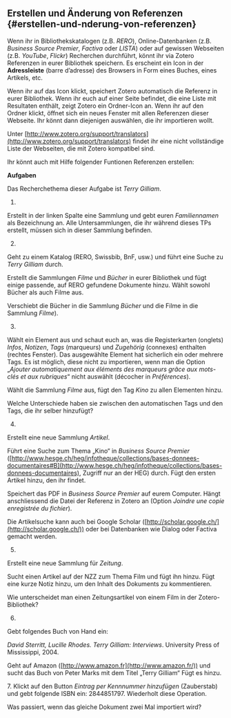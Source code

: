 ## Erstellen und Änderung von Referenzen {#erstellen-und-nderung-von-referenzen}

Wenn ihr in Bibliothekskatalogen (z.B. _RERO_), Online-Datenbanken (z.B. _Business Source Premier_, _Factiva_ oder _LISTA_) oder auf gewissen Webseiten (z.B. _YouTube_, _Flickr_) Recherchen durchführt, könnt ihr via Zotero Referenzen in eurer Bibliothek speichern. Es erscheint ein Icon in der **Adressleiste** (barre d’adresse) des Browsers in Form eines Buches, eines Artikels, etc.

Wenn ihr auf das Icon klickt, speichert Zotero automatisch die Referenz in eurer Bibliothek. Wenn ihr euch auf einer Seite befindet, die eine Liste mit Resultaten enthält, zeigt Zotero ein Ordner-Icon an. Wenn ihr auf den Ordner klickt, öffnet sich ein neues Fenster mit allen Referenzen dieser Webseite. Ihr könnt dann diejenigen auswählen, die ihr importieren wollt.

Unter [http://www.zotero.org/support/translators](http://www.zotero.org/support/translators) findet ihr eine nicht vollständige Liste der Webseiten, die mit Zotero kompatibel sind.

Ihr könnt auch mit Hilfe folgender Funtionen Referenzen erstellen:

**Aufgaben**

Das Recherchethema dieser Aufgabe ist _Terry Gilliam_.

1.

Erstellt in der linken Spalte eine Sammlung und gebt euren _Familiennamen_ als Bezeichnung an. Alle Untersammlungen, die ihr während dieses TPs erstellt, müssen sich in dieser Sammlung befinden.

2.

Geht zu einem Katalog (RERO, Swissbib, BnF, usw.) und führt eine Suche zu _Terry Gilliam_ durch.

Erstellt die Sammlungen _Filme_ und _Bücher_ in eurer Bibliothek und fügt einige passende, auf RERO gefundene Dokumente hinzu. Wählt sowohl Bücher als auch Filme aus.

Verschiebt die Bücher in die Sammlung _Bücher_ und die Filme in die Sammlung _Filme_).

3.

Wählt ein Element aus und schaut euch an, was die Registerkarten (onglets) _Infos_, _Notizen_, _Tags_ (marqueurs) und _Zugehörig_ (connexes) enthalten (rechtes Fenster). Das ausgewählte Element hat sicherlich ein oder mehrere Tags. Es ist möglich, diese nicht zu importieren, wenn man die Option „_Ajouter automatiquement aux éléments des marqueurs grâce aux mots-clés et aux rubriques_“ nicht auswählt (décocher in _Préférences_).

Wählt die Sammlung _Filme_ aus, fügt den Tag _Kino_ zu allen Elementen hinzu.

Welche Unterschiede haben sie zwischen den automatischen Tags und den Tags, die ihr selber hinzufügt?

4.

Erstellt eine neue Sammlung _Artikel_.

Führt eine Suche zum Thema „Kino“ in _Business Source Premier_ ([http://www.hesge.ch/heg/infotheque/collections/bases-donnees-documentaires#B](http://www.hesge.ch/heg/infotheque/collections/bases-donnees-documentaires), Zugriff nur an der HEG) durch. Fügt den ersten Artikel hinzu, den ihr findet.

Speichert das PDF in _Business Source Premier_ auf eurem Computer. Hängt anschliessend die Datei der Referenz in Zotero an (Option _Joindre une copie enregistrée du fichier_).

Die Artikelsuche kann auch bei Google Scholar ([http://scholar.google.ch/](http://scholar.google.ch/)) oder bei Datenbanken wie Dialog oder Factiva gemacht werden.

5.

Erstellt eine neue Sammlung für _Zeitung_.

Sucht einen Artikel auf der NZZ zum Thema Film und fügt ihn hinzu. Fügt eine kurze Notiz hinzu, um den Inhalt des Dokuments zu kommentieren.

Wie unterscheidet man einen Zeitungsartikel von einem Film in der Zotero-Bibliothek?

6.

Gebt folgendes Buch von Hand ein:

_David Sterritt, Lucille Rhodes. Terry Gilliam: Interviews_. University Press of Mississippi, 2004.

Geht auf Amazon ([http://www.amazon.fr](http://www.amazon.fr/)) und sucht das Buch von Peter Marks mit dem Titel „Terry Gilliam“ Fügt es hinzu.

7\. Klickt auf den Button _Eintrag per Kennnummer hinzufügen_ (Zauberstab) und gebt folgende ISBN ein: 2844851797\. Wiederholt diese Operation.

Was passiert, wenn das gleiche Dokument zwei Mal importiert wird?